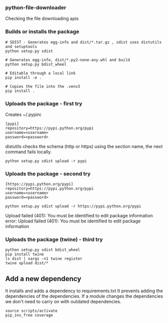### python-file-downloader

Checking the file downloading apis

### Builds or installs the package
```
# SDIST - Generates egg-info and dist/*.tar.gz , sdist uses distutils and setuptools
python setup.py sdist

# Generates egg-info, dist/*.py2-none-any.whl and build 
python setup.py bdist_wheel

# Editable through a local link
pip install -e .

# Copies the file into the .venv3
pip install .
```

### Uploads the package - first try
Creates  ~/.pypirc
```
[pypi]
repository=https://pypi.python.org/pypi
username=<username>
password=<password>
```
distutils checks the schema (http or https) using the section name,
the next command fails locally.
```
python setup.py sdist upload -r pypi
```

### Uploads the package - second try

```
[https://pypi.python.org/pypi]
repository=https://pypi.python.org/pypi
username=<username>
password=<password>
```
```
python setup.py sdist upload -r https://pypi.python.org/pypi
```
Upload failed (401): You must be identified to edit package information
error: Upload failed (401): You must be identified to edit package information

### Uploads the package (twine) - third try
```
python setup.py sdist bdist_wheel
pip install twine
ls dist | xargs -n1 twine register
twine upload dist/*
```

## Add a new dependency
It installs and adds a dependency to requirements.txt
It prevents adding the dependencies of the dependencies. If 
a module changes the dependencies we don't need to carry on with outdated dependencies.
```
source scripts/activate
pip_ins_free coverage
```
